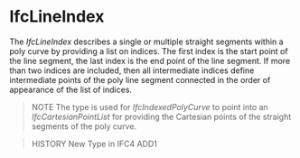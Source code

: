 # IfcLineIndex

The _IfcLineIndex_ describes a single or multiple straight segments within a poly curve by providing a list on indices. The first index is the start point of the line segment, the last index is the end point of the line segment. If more than two indices are included, then all intermediate indices define intermediate points of the poly line segment connected in the order of appearance of the list of indices.
<!-- end of short definition -->

> NOTE The type is used for _IfcIndexedPolyCurve_ to point into an _IfcCartesianPointList_ for providing the Cartesian points of the straight segments of the poly curve.

> HISTORY New Type in IFC4 ADD1
